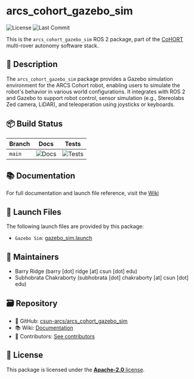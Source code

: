 # arcs_cohort_gazebo_sim

![License](https://img.shields.io/github/license/csun-arcs/arcs_cohort_gazebo_sim)
![Last Commit](https://img.shields.io/github/last-commit/csun-arcs/arcs_cohort_gazebo_sim)

This is the `arcs_cohort_gazebo_sim` ROS 2 package, part of the [CoHORT](https://github.com/csun-arcs/arcs_cohort) multi-rover autonomy software stack.

## 📝 Description

The `arcs_cohort_gazebo_sim` package provides a Gazebo simulation environment for the ARCS Cohort robot, enabling users to simulate the robot's behavior in various world configurations. It integrates with ROS 2 and Gazebo to support robot control, sensor simulation (e.g., Stereolabs Zed camera, LiDAR), and teleoperation using joysticks or keyboards.

## 📦 Build Status

| Branch | Docs | Tests |
|--------|------|-------|
| `main` | ![Docs](https://github.com/csun-arcs/arcs_cohort_gazebo_sim/actions/workflows/generate-docs.yml/badge.svg?branch=main) | ![Tests](https://github.com/csun-arcs/arcs_cohort_gazebo_sim/actions/workflows/run-tests.yml/badge.svg?branch=main) |

## 📚 Documentation

For full documentation and launch file reference, visit the [Wiki](https://github.com/csun-arcs/arcs_cohort_gazebo_sim/wiki)

## 🚀 Launch Files

The following launch files are provided by this package:

- `Gazebo Sim`: [gazebo_sim.launch](https://github.com/csun-arcs/arcs_cohort_gazebo_sim/wiki/gazebo_sim.launch)

## 👥 Maintainers

- Barry Ridge (barry [dot] ridge [at] csun [dot] edu)
- Subhobrata Chakraborty (subhobrata [dot] chakraborty [at] csun [dot] edu)

## 🗃️ Repository

- 📁 GitHub: [csun-arcs/arcs_cohort_gazebo_sim](https://github.com/csun-arcs/arcs_cohort_gazebo_sim)
- 📚 Wiki: [Documentation](https://github.com/csun-arcs/arcs_cohort_gazebo_sim/wiki)
- 👥 Contributors: [See contributors](https://github.com/csun-arcs/arcs_cohort_gazebo_sim/graphs/contributors)

## 📄 License

This package is licensed under the [**Apache-2.0** license](https://github.com/csun-arcs/arcs_cohort_gazebo_sim/blob/main/LICENSE).
